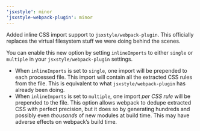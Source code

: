 ```yaml
---
'jsxstyle': minor
'jsxstyle-webpack-plugin': minor
---
```


Added inline CSS import support to `jsxstyle/webpack-plugin`. This officially replaces the virtual filesystem stuff we were doing behind the scenes.

You can enable this new option by setting `inlineImports` to either `single` or `multiple` in your `jsxstyle/webpack-plugin` settings.

- When `inlineImports` is set to `single`, one import will be prepended to each processed file. This import will contain all the extracted CSS rules from the file. This is equivalent to what `jsxstyle/webpack-plugin` has already been doing.
- When `inlineImports` is set to `multiple`, one import _per CSS rule_ will be prepended to the file. This option allows webpack to dedupe extracted CSS with perfect precision, but it does so by generating hundreds and possibly even _thousands_ of new modules at build time. This may have adverse effects on webpack’s build time.
